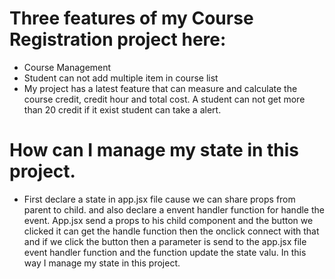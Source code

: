 # Three features of my Course Registration project here:
* Course Management
* Student can not add multiple item in course list
* My project has a latest feature that can measure and calculate the course credit, credit hour and total cost. A student can not get more than 20 credit if it exist student can take a alert.

# How can I manage my state in this project.
* First declare a state in app.jsx file cause we can share props from parent to child. and also declare a envent handler function for handle the event. App.jsx send a props to his child component and the button we clicked it can get the handle function then the onclick connect with that and if we click the button then a parameter is send to the app.jsx file event handler function and the function update the state valu. In this way I manage my state in this project.
